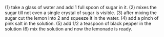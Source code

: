 (1) take a glass of water and add 1 full spoon of sugar in it.
(2) mixes the sugar till not even a single crystal of sugar is visible.
(3) after mixing the sugar cut the lemon into 2 and squeeze it in the water.
(4) add a pinch of pink salt in the solution. 
(5) add 1/2 a teaspoon of black pepper in the solution
(6) mix the solution and now the lemonade is ready.
